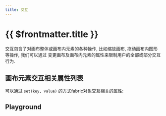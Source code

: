 ```yaml
---
title: 交互
---
```


# {{ $frontmatter.title }}

交互包含了对画布整体或画布内元素的各种操作, 比如缩放画布, 拖动画布内图形等操作, 我们可以通过
变更画布及画布内元素的属性来限制用户的全部或部分交互行为.

## 画布元素交互相关属性列表

可以通过 `set(key, value)` 的方式fabric对象交互相关的属性:

<!--@include: ../source/parts/control.md -->

<script setup>
import Interaction from './demos/Interaction.vue'
</script>

## Playground

<Interaction />
 
